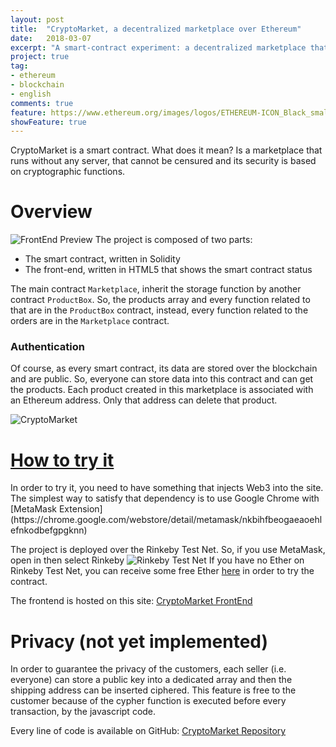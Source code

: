 ```yaml
---
layout: post
title:  "CryptoMarket, a decentralized marketplace over Ethereum"
date:   2018-03-07
excerpt: "A smart-contract experiment: a decentralized marketplace that runs over the Ethereum Blockchain"
project: true
tag:
- ethereum
- blockchain
- english
comments: true
feature: https://www.ethereum.org/images/logos/ETHEREUM-ICON_Black_small.png
showFeature: true
---
```

CryptoMarket is a smart contract. What does it mean? Is a marketplace that runs without any server, that cannot be censured and its security is based on cryptographic functions.

# Overview
![FrontEnd Preview]({{site.url}}/assets/img/post-image/cryptoPreview.png)
The project is composed of two parts:
 - The smart contract, written in Solidity 
 - The front-end, written in HTML5 that shows the smart contract status

The main contract `Marketplace`, inherit the storage function by another contract `ProductBox`. So, the products array and every function related to that are in the `ProductBox` contract, instead, every function related to the orders are in the `Marketplace` contract.

### Authentication
Of course, as every smart contract, its data are stored over the blockchain and are public. So, everyone can store data into this contract and can get the products. Each product created in this marketplace is associated with an Ethereum address. Only that address can delete that product.

![CryptoMarket]({{site.url}}/assets/img/post-image/cryptomarket.png)
<h1><a href="https://apagiaro.it/cryptomarket" target="_blank">How to try it</a></h1>
In order to try it, you need to have something that injects Web3 into the site. The simplest way to satisfy that dependency is to use Google Chrome with [MetaMask Extension](https://chrome.google.com/webstore/detail/metamask/nkbihfbeogaeaoehlefnkodbefgpgknn)

The project is deployed over the Rinkeby Test Net. So, if you use MetaMask, open in then select Rinkeby
![Rinkeby Test Net]({{site.url}}/assets/img/post-image/metamask.png)
If you have no Ether on Rinkeby Test Net, you can receive some free Ether [here](https://www.rinkeby.io/#faucet) in order to try the contract.

The frontend is hosted on this site: [CryptoMarket FrontEnd](https://apagiaro.it/cryptomarket)

# Privacy (not yet implemented)
In order to guarantee the privacy of the customers, each seller (i.e. everyone) can store a public key into a dedicated array and then the shipping address can be inserted ciphered. This feature is free to the customer because of the cypher function is executed before every transaction, by the javascript code.

Every line of code is available on GitHub: [CryptoMarket Repository](https://github.com/alessandro308/CryptoMarket)

